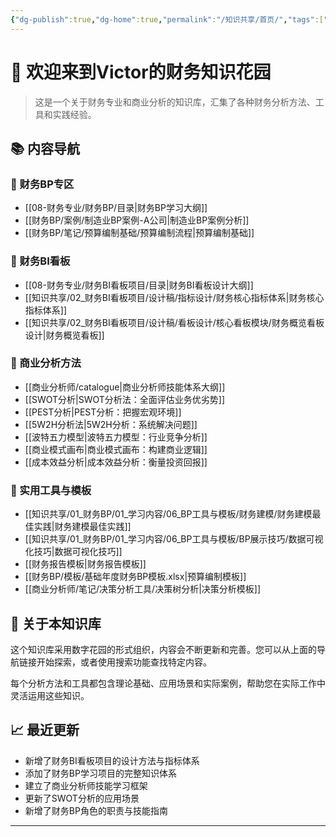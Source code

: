 ```yaml
---
{"dg-publish":true,"dg-home":true,"permalink":"/知识共享/首页/","tags":["gardenEntry"],"dgPassFrontmatter":true}
---
```



# 👋 欢迎来到Victor的财务知识花园

  

> 这是一个关于财务专业和商业分析的知识库，汇集了各种财务分析方法、工具和实践经验。

  

## 📚 内容导航

  

### 🔹 财务BP专区

- [[08-财务专业/财务BP/目录\|财务BP学习大纲]]
- [[财务BP/案例/制造业BP案例-A公司\|制造业BP案例分析]]
- [[财务BP/笔记/预算编制基础/预算编制流程\|预算编制基础]]

### 🔹 财务BI看板

- [[08-财务专业/财务BI看板项目/目录\|财务BI看板设计大纲]]
- [[知识共享/02_财务BI看板项目/设计稿/指标设计/财务核心指标体系\|财务核心指标体系]]
- [[知识共享/02_财务BI看板项目/设计稿/看板设计/核心看板模块/财务概览看板设计\|财务概览看板]]

### 🔹 商业分析方法

- [[商业分析师/catalogue\|商业分析师技能体系大纲]]
- [[SWOT分析\|SWOT分析法：全面评估业务优劣势]]
- [[PEST分析\|PEST分析：把握宏观环境]]
- [[5W2H分析法\|5W2H分析：系统解决问题]]
- [[波特五力模型\|波特五力模型：行业竞争分析]]
- [[商业模式画布\|商业模式画布：构建商业逻辑]]
- [[成本效益分析\|成本效益分析：衡量投资回报]]

### 🔹 实用工具与模板

- [[知识共享/01_财务BP/01_学习内容/06_BP工具与模板/财务建模/财务建模最佳实践\|财务建模最佳实践]]
- [[知识共享/01_财务BP/01_学习内容/06_BP工具与模板/BP展示技巧/数据可视化技巧\|数据可视化技巧]]
- [[财务报告模板\|财务报告模板]]
- [[财务BP/模板/基础年度财务BP模板.xlsx\|预算编制模板]]
- [[商业分析师/笔记/决策分析工具/决策树分析\|决策分析模板]]

## 🌱 关于本知识库

  

这个知识库采用数字花园的形式组织，内容会不断更新和完善。您可以从上面的导航链接开始探索，或者使用搜索功能查找特定内容。

  

每个分析方法和工具都包含理论基础、应用场景和实际案例，帮助您在实际工作中灵活运用这些知识。

  

## 📈 最近更新

- 新增了财务BI看板项目的设计方法与指标体系
- 添加了财务BP学习项目的完整知识体系
- 建立了商业分析师技能学习框架
- 更新了SWOT分析的应用场景
- 新增了财务BP角色的职责与技能指南

  

---
